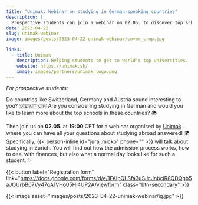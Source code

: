 ```yaml
---
title: "Unimak: Webinar on studying in German-speaking countries"
description: |
  Prospective students can join a webinar on 02.05. to discover top schools, admission process, finances, and student life!
date: 2023-04-22
slug: unimak-webinar
image: images/posts/2023-04-22-unimak-webinar/cover_crop.jpg

links:
  - title: Unimak
    description: Helping students to get to world's top universities.
    website: https://unimak.sk/
    image: images/partners/unimak_logo.png
---
```


<div class="row gx-5">
  <div class="col-lg-7 ml-auto d-flex">
<div>

_For prospective students:_

Do countries like Switzerland, Germany and Austria sound interesting to you? 🇩🇪🇦🇹🇨🇭
Are you considering studying in German and would you like to learn more about the top schools in these countries? 📚

Then join us on **02.05.** at **19:00** CET for a webinar organised by [Unimak](https://unimak.sk/) where you can have all your questions about studying abroad answered! 🌍
Specifically, {{< person-inline id="juraj.micko" phone="" >}} will talk about studying in Zurich.
You will find out how the admission process works, how to deal with finances, but also what a normal day looks like for such a student. ✨

{{< button label="Registration form" link="https://docs.google.com/forms/d/e/1FAIpQLSfa3uSJcJnbciR8QDQgb5aJOUrbB07Vy47qA1VHo05Hi4UP2A/viewform" class="btn-secondary" >}}<br>

</div>
  </div><div class="col-lg-5 mt-4 mt-lg-0">
    <div>
      {{< image asset="images/posts/2023-04-22-unimak-webinar/ig.jpg" >}}
    </div>
  </div>
</div>
